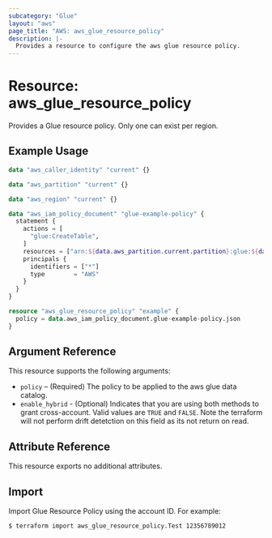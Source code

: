 ```yaml
---
subcategory: "Glue"
layout: "aws"
page_title: "AWS: aws_glue_resource_policy"
description: |-
  Provides a resource to configure the aws glue resource policy.
---
```


# Resource: aws_glue_resource_policy

Provides a Glue resource policy. Only one can exist per region.

## Example Usage

```terraform
data "aws_caller_identity" "current" {}

data "aws_partition" "current" {}

data "aws_region" "current" {}

data "aws_iam_policy_document" "glue-example-policy" {
  statement {
    actions = [
      "glue:CreateTable",
    ]
    resources = ["arn:${data.aws_partition.current.partition}:glue:${data.aws_region.current.name}:${data.aws_caller_identity.current.account_id}:*"]
    principals {
      identifiers = ["*"]
      type        = "AWS"
    }
  }
}

resource "aws_glue_resource_policy" "example" {
  policy = data.aws_iam_policy_document.glue-example-policy.json
}
```

## Argument Reference

This resource supports the following arguments:

* `policy` – (Required) The policy to be applied to the aws glue data catalog.
* `enable_hybrid` - (Optional) Indicates that you are using both methods to grant cross-account. Valid values are `TRUE` and `FALSE`. Note the terraform will not perform drift detetction on this field as its not return on read.

## Attribute Reference

This resource exports no additional attributes.

## Import

Import Glue Resource Policy using the account ID. For example:

```
$ terraform import aws_glue_resource_policy.Test 12356789012
```
